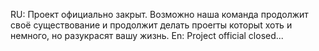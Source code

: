 RU:
Проект официально закрыт. Возможно наша команда продолжит своё существование и продолжит делать проеrты которыt хоть и немного, но разукрасят вашу жизнь.
En:
Project official closed...
